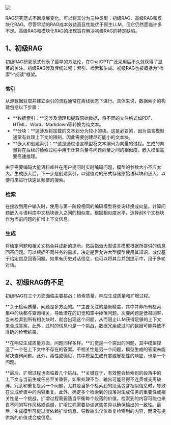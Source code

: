 ![](https://cdn.nlark.com/yuque/0/2023/png/406504/1703576578550-b5193199-3e94-4ed2-88ef-5c683b4b24c0.png)

RAG研究范式不断发展变化。可以将其分为三种类型：初级RAG、高级RAG和模块化RAG。尽管早期的RAG成本效益高且性能优于原生LLM，但它仍然面临许多不足。高级RAG和模块化RAG的出现旨在解决初级RAG的特定缺陷。

## 1、初级RAG
初级RAG研究范式代表了最早的方法论，在ChatGPT广泛采用后不久就获得了显著的关注。初级RAG涉及传统过程：索引、检索和生成。初级RAG也被概括为“检索”-“阅读”框架。

### 索引
从源数据获取并建立索引的流程通常在离线状态下进行。具体来说，数据索引的构建包括以下步骤：

+ **数据索引：**这涉及清理和提取原始数据，将不同的文件格式如PDF、HTML、Word、Markdown等转换为纯文本。
+ **分块：**这涉及将加载的文本划分为较小的块。这是必要的，因为语言模型通常有处理上下文的限制，因此需要创建尽可能小的文本块。
+ **嵌入和创建索引：**这是通过语言模型将文本编码为向量的过程。生成的向量将在后续的检索过程中用于计算向量与问题向量之间的相似度。嵌入模型需要高速推理。

由于需要编码大量语料库并在用户提问时实时编码问题，模型的参数大小不应太大。生成嵌入后，下一步是创建索引，以键值对的形式存储原始语料块和嵌入，以便将来进行快速且频繁的搜索。

### 检索
在接收到用户输入时，使用与第一阶段相同的编码模型将查询转换成向量。计算问题嵌入与语料库中文档块嵌入之间的相似度。根据相似度水平，选择前K个文档块作为当前问题的扩增上下文信息。

### 生成
将给定问题和相关文档合并成新的提示。然后指派大型语言模型根据所提供的信息回答问题。可以根据不同任务的需求，决定是否允许大型模型使用其知识，或仅基于给定信息回答问题。如果有历史对话信息，也可以将其合并到提示中，用于多轮对话。

## 2、初级RAG的不足
初级RAG在三个方面面临主要挑战：检索质量、响应生成质量和扩增过程。

**关于检索质量，问题是多方面的。**主要关注的是低精度，其中并非所有检索集中的块都与查询相关，导致潜在的幻觉和空中掉落问题。次要问题是低召回率，当未检索到所有相关块时，就会出现这个问题，从而阻止LLM获得足够的上下文来合成答案。此外，过时的信息也是一个挑战，数据冗余或过时的数据可能导致不准确的检索结果。

**在响应生成质量方面，问题同样多样。**幻觉是一个突出的问题，其中模型捏造了一个在上下文中不存在的答案。不相关性是另一个问题，模型生成的答案未能解决查询问题。此外，毒性或偏见，其中模型生成有害或冒犯性的响应，也是一个问题。

**最后，扩增过程也面临着几个挑战。**关键在于，有效整合检索到的段落中的上下文与当前生成任务至关重要。如果处理不当，输出可能显得不连贯或支离破碎。冗余和重复是另一个问题，尤其是当多个检索到的段落包含相似信息时，导致在生成步骤中的内容重复。此外，确定多个检索到的段落对生成任务的重要性或相关性是一个挑战，扩增过程需要适当平衡每个段落的价值。检索到的内容可能也来自不同的写作风格或语调，扩增过程需要协调这些差异以确保输出的一致性。最后，生成模型可能过度依赖扩增信息，导致输出仅仅重复检索到的内容，而没有提供新的价值或合成信息。

